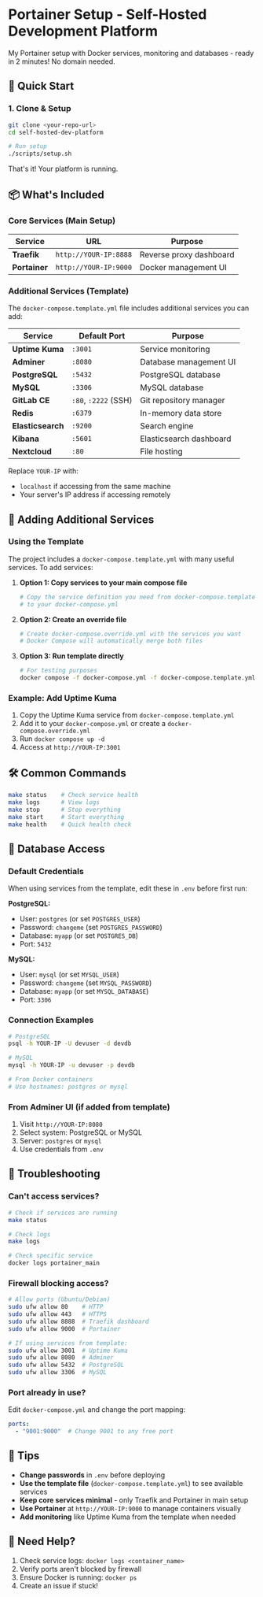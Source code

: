 # Portainer Setup - Self-Hosted Development Platform

My Portainer setup with Docker services, monitoring and databases - ready in 2 minutes! No domain needed.

## 🚀 Quick Start

### 1. Clone & Setup

```bash
git clone <your-repo-url>
cd self-hosted-dev-platform

# Run setup
./scripts/setup.sh
```

That's it! Your platform is running.

## 📦 What's Included

### Core Services (Main Setup)

| Service | URL | Purpose |
|---------|-----|---------|
| **Traefik** | `http://YOUR-IP:8888` | Reverse proxy dashboard |
| **Portainer** | `http://YOUR-IP:9000` | Docker management UI |

### Additional Services (Template)

The `docker-compose.template.yml` file includes additional services you can add:

| Service | Default Port | Purpose |
|---------|-------------|------|
| **Uptime Kuma** | `:3001` | Service monitoring |
| **Adminer** | `:8080` | Database management UI |
| **PostgreSQL** | `:5432` | PostgreSQL database |
| **MySQL** | `:3306` | MySQL database |
| **GitLab CE** | `:80`, `:2222` (SSH) | Git repository manager |
| **Redis** | `:6379` | In-memory data store |
| **Elasticsearch** | `:9200` | Search engine |
| **Kibana** | `:5601` | Elasticsearch dashboard |
| **Nextcloud** | `:80` | File hosting |

Replace `YOUR-IP` with:
- `localhost` if accessing from the same machine
- Your server's IP address if accessing remotely

## 🧪 Adding Additional Services

### Using the Template

The project includes a `docker-compose.template.yml` with many useful services. To add services:

1. **Option 1: Copy services to your main compose file**
   ```bash
   # Copy the service definition you need from docker-compose.template.yml
   # to your docker-compose.yml
   ```

2. **Option 2: Create an override file**
   ```bash
   # Create docker-compose.override.yml with the services you want
   # Docker Compose will automatically merge both files
   ```

3. **Option 3: Run template directly**
   ```bash
   # For testing purposes
   docker compose -f docker-compose.yml -f docker-compose.template.yml up -d
   ```

### Example: Add Uptime Kuma

1. Copy the Uptime Kuma service from `docker-compose.template.yml`
2. Add it to your `docker-compose.yml` or create a `docker-compose.override.yml`
3. Run `docker compose up -d`
4. Access at `http://YOUR-IP:3001`

## 🛠️ Common Commands

```bash
make status    # Check service health
make logs      # View logs
make stop      # Stop everything
make start     # Start everything
make health    # Quick health check
```

## 🔧 Database Access

### Default Credentials

When using services from the template, edit these in `.env` before first run:

**PostgreSQL:**
- User: `postgres` (or set `POSTGRES_USER`)
- Password: `changeme` (set `POSTGRES_PASSWORD`)
- Database: `myapp` (or set `POSTGRES_DB`)
- Port: `5432`

**MySQL:**
- User: `mysql` (or set `MYSQL_USER`)
- Password: `changeme` (set `MYSQL_PASSWORD`)
- Database: `myapp` (or set `MYSQL_DATABASE`)
- Port: `3306`

### Connection Examples

```bash
# PostgreSQL
psql -h YOUR-IP -U devuser -d devdb

# MySQL
mysql -h YOUR-IP -u devuser -p devdb

# From Docker containers
# Use hostnames: postgres or mysql
```

### From Adminer UI (if added from template)

1. Visit `http://YOUR-IP:8080`
2. Select system: PostgreSQL or MySQL
3. Server: `postgres` or `mysql`
4. Use credentials from `.env`

## 🐛 Troubleshooting

### Can't access services?

```bash
# Check if services are running
make status

# Check logs
make logs

# Check specific service
docker logs portainer_main
```

### Firewall blocking access?

```bash
# Allow ports (Ubuntu/Debian)
sudo ufw allow 80    # HTTP
sudo ufw allow 443   # HTTPS
sudo ufw allow 8888  # Traefik dashboard
sudo ufw allow 9000  # Portainer

# If using services from template:
sudo ufw allow 3001  # Uptime Kuma
sudo ufw allow 8080  # Adminer
sudo ufw allow 5432  # PostgreSQL
sudo ufw allow 3306  # MySQL
```

### Port already in use?

Edit `docker-compose.yml` and change the port mapping:
```yaml
ports:
  - "9001:9000"  # Change 9001 to any free port
```

## 📝 Tips

- **Change passwords** in `.env` before deploying
- **Use the template file** (`docker-compose.template.yml`) to see available services
- **Keep core services minimal** - only Traefik and Portainer in main setup
- **Use Portainer** at `http://YOUR-IP:9000` to manage containers visually
- **Add monitoring** like Uptime Kuma from the template when needed

## 🤝 Need Help?

1. Check service logs: `docker logs <container_name>`
2. Verify ports aren't blocked by firewall
3. Ensure Docker is running: `docker ps`
4. Create an issue if stuck!